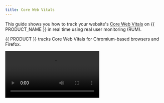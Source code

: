 ```yaml
---
title: Core Web Vitals
---
```


This guide shows you how to track your website's [Core Web Vitals](https://web.dev/vitals/) on {{ PRODUCT_NAME }} in real time using real user monitoring (RUM).

<Callout type="info">

{{ PRODUCT }} tracks Core Web Vitals for Chromium-based browsers and Firefox.

</Callout>

<Video src="https://player.vimeo.com/video/691615391" />

## What are Core Web Vitals? {/* what-are-core-web-vitals */}

In [May of 2021](https://developers.google.com/search/blog/2020/11/timing-for-page-experience), Google began ranking websites based on a
set of performance metrics called [Core Web Vitals](https://web.dev/vitals/). This change effectively made site performance an SEO ranking factor.
Websites with good Core Web Vitals may be placed higher in search results, while those with poor Core Web Vitals may be placed lower.

Unlike Lighthouse performance scores which are based on synthetic tests, Core Web Vitals scores are based on measurements from real users of Chrome as reported in the [Chrome User Experience Report](https://developers.google.com/web/tools/chrome-user-experience-report). Core Web Vitals can
be tracked via [Google Search Console](https://search.google.com/search-console/welcome) and [PageSpeed Insights](https://developers.google.com/speed/pagespeed/insights/). Optimizing Core Web Vitals using the official tools presents a number of challenges:

- It can take days to weeks to see the effect of changes to your site on Core Web Vitals.
- It's hard to diagnose Core Web Vitals by page type or URL.
- It's impossible to A/B test the impact of site optimizations on Core Web Vitals. Note that to effectively A/B test performance optimizations you need both a RUM measurement tool and split testing at the edge, both of which {{ PRODUCT_NAME }} provides.

<a id="why-use-layer0-to-track-core-web-vitals"></a>

## Why use {{ PRODUCT_NAME }} to track Core Web Vitals? {/* why-use-to-track-core-web-vitals */}

The benefits of using {{ PRODUCT }} instead of Google Search Console to track Core Web Vitals are that it allows you to:

- See how changes to your site impact Core Web Vitals in real time
- Correlate web vitals to your application's routes
- Analyze score across a number of dimensions such as country, device, and connection type
- Identify which pages are most negatively impacting your search ranking.
- Use {{ PRODUCT_NAME }}'s [Edge-based A/B testing](/applications/performance/traffic_splitting/a_b_testing) to A/B test the impact of performance optimizations on Core Web Vitals.

## Installing Real User Monitoring (RUM) {/* installation */}

In order to start tracking Core Web Vitals on {{ PRODUCT_NAME }}, you need to add the `{{ PACKAGE_NAME }}/rum` client library to your application. From the {{ PORTAL_LINK }}, navigate to your property and click on **More Details** under the **Core Web Vitals** section.

![Core Web Vitals More Details](/images/cwv/cwv_more_details.png)

Here you will find various ways to implement Core Web Vitals, including the metrics token which is specific to your site:

![Core Web Vitals Token](/images/cwv/cwv_token.png)

### Script Tag {/* script-tag */}

To add Core Web Vitals tracking via a script tag, add the following to each page in your application:

```html
<script defer>
  function initMetrics() {
    new {{ RUM_NS }}.Metrics({
      token: 'your-token-here', // get this from {{ APP_URL }}
    }).collect()
  }
</script>
<script
  src="https://{{ RUM_DOMAIN }}/latest.js"
  defer
  onload="initMetrics()"></script>
```

### Google Tag Manager {/* google-tag-manager */}

```html
<script>
  function initMetrics() {
    new {{ RUM_NS }}.Metrics({
      token: 'your-token-here', // get this from {{ APP_URL }}
    }).collect()
  }
  var rumScriptTag = document.createElement('script')
  rumScriptTag.src = 'https://{{ RUM_DOMAIN }}/latest.js'
  rumScriptTag.setAttribute('defer', '')
  rumScriptTag.type = 'text/javascript'
  rumScriptTag.onload = initMetrics
  document.body.appendChild(rumScriptTag)
</script>
```

### NPM or Yarn {/* npm-or-yarn */}

To install the Core Web Vitals library using npm, run:

```bash
npm install {{ PACKAGE_NAME }}/rum
```

Or, using yarn:

```bash
yarn add {{ PACKAGE_NAME }}/rum
```

Then, add the following to your application's browser bundle:

```js
import {Metrics} from '{{ PACKAGE_NAME }}/rum';

new Metrics({
  token: 'your-token-here', // get this from {{ APP_URL }}
}).collect();
```

## Tie URLs to Page Templates {/* tie-urls-to-page-templates */}

You can tie URLs to page templates by providing an optional `router` parameter to `Metrics`.

When installing `{{ PACKAGE_NAME }}/rum` using a script tag, use:

```js
new {{ RUM_NS }}.Metrics({
  // get this from {{ APP_URL }}
  token: 'your-token-here',

  // assign a page label for each route:
  router: new {{ PRODUCT_NAME }}.Router()
    .match('/', ({ setPageLabel }) => setPageLabel('home'))
    .match('/p/:id', ({ setPageLabel }) => setPageLabel('product'))
    .match('/c/:id', ({ setPageLabel }) => setPageLabel('category')),
}).collect()
```

When installing `{{ PACKAGE_NAME }}/rum` via NPM or Yarn use:

```js
import {Router} from '{{ PACKAGE_NAME }}/rum/Router';
import {Metrics} from '{{ PACKAGE_NAME }}/rum';

new Metrics({
  // get this from {{ APP_URL }}
  token: 'your-token-here',

  // assign a page label for each route:
  router: new Router()
    .match('/', ({setPageLabel}) => setPageLabel('home'))
    .match('/p/:id', ({setPageLabel}) => setPageLabel('product'))
    .match('/c/:id', ({setPageLabel}) => setPageLabel('category')),
}).collect();
```

The router supports the same pattern syntax as Express. Here's more information on [routing syntax](/applications/performance/cdn_as_code#route-pattern-syntax).

For non single page applications (e.g. traditional "multi-page apps"), you can also explicitly set the page label by passing a `pageLabel` property during initialization. An example is shown below where the `pageLabel` is pulled from `document.title`:

```js
<script>
  function initMetrics() {
    new {{ RUM_NS }}.Metrics({
      token: 'your-token-here',
      pageLabel: document.title ? document.title : "(No title)",
    }).collect();
  }
  var rumScriptTag = document.createElement('script');
  rumScriptTag.src = "https://{{ RUM_DOMAIN }}/latest.js";
  rumScriptTag.setAttribute("defer", "");
  rumScriptTag.type = "text/javascript";
  rumScriptTag.onload = initMetrics;
  document.body.appendChild(rumScriptTag);
</script>
```

## Track Additional Data {/* track-additional-data */}

You can tie the following data to Core Web Vitals:

```js
new {{ RUM_NS }}.Metrics({
  // Rather than providing a router, you can also define the page label for each page explicitly.
  // Use this option if it is more convenient to add the script tag to each page template individually
  // rather than adding it to the main application template.
  pageLabel: 'home',

  // When running a split test, use this field to specify which variant is active.
  // This is automatically set for sites that are deployed on {{ PRODUCT_NAME }}.
  splitTestVariant: 'name-of-variant',

  // The version of your application that is running.
  appVersion: 'v1.0.0',

  // Whether or not the page was served from the CDN cache, if this is known.
  // This is automatically set for sites that are deployed on {{ PRODUCT_NAME }}.
  cacheHit: true | false,

  // The country code in which the browser is running. This is often provided by CDNs
  // as a request header that can be embedded in your script tab by your application code.
  // This is automatically set for sites that are deployed on {{ PRODUCT_NAME }}.
  country: 'US',
})
```

## Custom cache TTL {/* custom-cache-ttl */}

Information about routes is fetched from `/__edgio__/cache-manifest.js` file and then cached in `localStorage`.
The default expiration time is set to 1 hour and it's possible to change it by providing `cacheManifestTTL` option.

```js
new Metrics({
  token: 'your-token-here',
  cacheManifestTTL: 300, // 5 minutes
}).collect();
```
